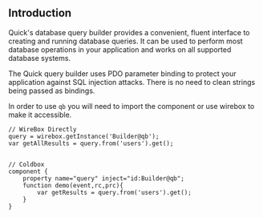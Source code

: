 
## Introduction

Quick's database query builder provides a convenient, fluent interface to creating and running database queries. It can be used to perform most database operations in your application and works on all supported database systems.

The Quick query builder uses PDO parameter binding to protect your application against SQL injection attacks. There is no need to clean strings being passed as bindings.

In order to use `qb` you will need to import the component or use wirebox to make it accessible.


```
// WireBox Directly
query = wirebox.getInstance('Builder@qb');
var getAllResults = query.from('users').get();


// Coldbox
component {
	property name="query" inject="id:Builder@qb";
	function demo(event,rc,prc){
		var getResults = query.from('users').get();
	}
}
```


